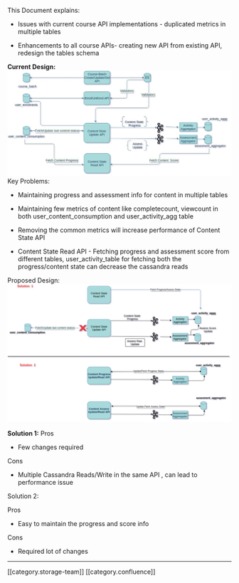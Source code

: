 This Document explains:


* Issues with current course API implementations - duplicated metrics in multiple tables 


* Enhancements to all  course APIs-  creating new API from existing API, redesign the tables schema





 **Current Design:** ![](images/storage/TrackingService-CurrentDesign.jpg)Key Problems:


* Maintaining progress and assessment info for  content in multiple tables 


* Maintaining few metrics of content like completecount, viewcount in  both user_content_consumption and user_activity_agg table


* Removing the common metrics will increase performance of Content State API


* Content State Read API - Fetching progress and assessment score from different tables, user_activity_table for fetching both the progress/content state can decrease the cassandra reads





Proposed Design:![](images/storage/Solutions.png)

 **Solution 1:** Pros


* Few changes required 



Cons


* Multiple Cassandra Reads/Write in the same API , can lead to performance issue





Solution 2:

Pros


* Easy to maintain the progress and score info



Cons


* Required lot of changes







*****

[[category.storage-team]] 
[[category.confluence]] 
